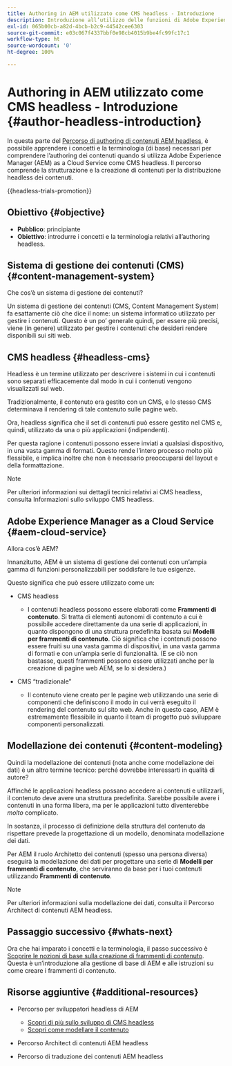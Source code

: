 ```yaml
---
title: Authoring in AEM utilizzato come CMS headless - Introduzione
description: Introduzione all’utilizzo delle funzioni di Adobe Experience Manager as a Cloud Service come CMS headless per la creazione di contenuti per il tuo progetto.
exl-id: 065b00cb-a82d-4bcb-b2c9-44542cee6303
source-git-commit: e03c067f4337bbf0e98cb4015b9be4fc99fc17c1
workflow-type: ht
source-wordcount: '0'
ht-degree: 100%

---
```


# Authoring in AEM utilizzato come CMS headless - Introduzione {#author-headless-introduction}

In questa parte del [Percorso di authoring di contenuti AEM headless](overview.md), è possibile apprendere i concetti e la terminologia (di base) necessari per comprendere l’authoring dei contenuti quando si utilizza Adobe Experience Manager (AEM) as a Cloud Service come CMS headless. Il percorso comprende la strutturazione e la creazione di contenuti per la distribuzione headless dei contenuti.

{{headless-trials-promotion}}

## Obiettivo {#objective}

* **Pubblico**: principiante
* **Obiettivo**: introdurre i concetti e la terminologia relativi all’authoring headless.

## Sistema di gestione dei contenuti (CMS) {#content-management-system}

Che cos’è un sistema di gestione dei contenuti?

Un sistema di gestione dei contenuti (CMS, Content Management System) fa esattamente ciò che dice il nome: un sistema informatico utilizzato per gestire i contenuti. Questo è un po’ generale quindi, per essere più precisi, viene (in genere) utilizzato per gestire i contenuti che desideri rendere disponibili sui siti web.

## CMS headless {#headless-cms}

Headless è un termine utilizzato per descrivere i sistemi in cui i contenuti sono separati efficacemente dal modo in cui i contenuti vengono visualizzati sul web.

Tradizionalmente, il contenuto era gestito con un CMS, e lo stesso CMS determinava il rendering di tale contenuto sulle pagine web.

Ora, headless significa che il set di contenuti può essere gestito nel CMS e, quindi, utilizzato da una o più applicazioni (indipendenti).

Per questa ragione i contenuti possono essere inviati a qualsiasi dispositivo, in una vasta gamma di formati. Questo rende l’intero processo molto più flessibile, e implica inoltre che non è necessario preoccuparsi del layout e della formattazione.

>[!NOTE]
>
>Per ulteriori informazioni sui dettagli tecnici relativi ai CMS headless, consulta Informazioni sullo sviluppo CMS headless.

## Adobe Experience Manager as a Cloud Service {#aem-cloud-service}

Allora cos’è AEM?

Innanzitutto, AEM è un sistema di gestione dei contenuti con un’ampia gamma di funzioni personalizzabili per soddisfare le tue esigenze.

Questo significa che può essere utilizzato come un:

* CMS headless
   * I contenuti headless possono essere elaborati come **Frammenti di contenuto**.
Si tratta di elementi autonomi di contenuto a cui è possibile accedere direttamente da una serie di applicazioni, in quanto dispongono di una struttura predefinita basata sui **Modelli per frammenti di contenuto**.
Ciò significa che i contenuti possono essere fruiti su una vasta gamma di dispositivi, in una vasta gamma di formati e con un’ampia serie di funzionalità.
(E se ciò non bastasse, questi frammenti possono essere utilizzati anche per la creazione di pagine web AEM, se lo si desidera.)

* CMS “tradizionale”
   * Il contenuto viene creato per le pagine web utilizzando una serie di componenti che definiscono il modo in cui verrà eseguito il rendering del contenuto sul sito web. Anche in questo caso, AEM è estremamente flessibile in quanto il team di progetto può sviluppare componenti personalizzati.

## Modellazione dei contenuti {#content-modeling}

Quindi la modellazione dei contenuti (nota anche come modellazione dei dati) è un altro termine tecnico: perché dovrebbe interessarti in qualità di autore?

Affinché le applicazioni headless possano accedere ai contenuti e utilizzarli, il contenuto deve avere una struttura predefinita. Sarebbe possibile avere i contenuti in una forma libera, ma per le applicazioni tutto diventerebbe *molto* complicato.

In sostanza, il processo di definizione della struttura del contenuto da rispettare prevede la progettazione di un modello, denominata modellazione dei dati.

Per AEM il ruolo Architetto dei contenuti (spesso una persona diversa) eseguirà la modellazione dei dati per progettare una serie di **Modelli per frammenti di contenuto**, che serviranno da base per i tuoi contenuti utilizzando **Frammenti di contenuto**.

>[!NOTE]
>
>Per ulteriori informazioni sulla modellazione dei dati, consulta il Percorso Architect di contenuti AEM headless.

## Passaggio successivo {#whats-next}

Ora che hai imparato i concetti e la terminologia, il passo successivo è [Scoprire le nozioni di base sulla creazione di frammenti di contenuto](basics.md). Questa è un’introduzione alla gestione di base di AEM e alle istruzioni su come creare i frammenti di contenuto.

## Risorse aggiuntive {#additional-resources}

* Percorso per sviluppatori headless di AEM
   * [Scopri di più sullo sviluppo di CMS headless](/help/journey-headless/developer/learn-about.md)
   * [Scopri come modellare il contenuto](/help/journey-headless/developer/model-your-content.md)

* Percorso Architect di contenuti AEM headless

* Percorso di traduzione dei contenuti AEM headless
